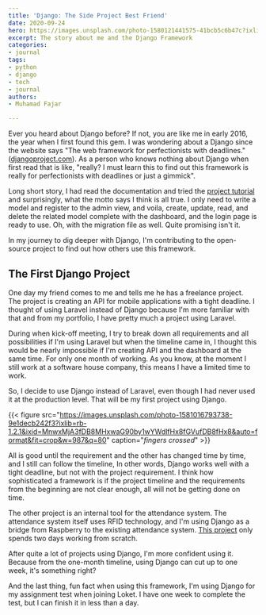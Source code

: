 ```yaml
---
title: 'Django: The Side Project Best Friend'
date: 2020-09-24
hero: https://images.unsplash.com/photo-1580121441575-41bcb5c6b47c?ixlib=rb-1.2.1&ixid=MnwxMjA3fDB8MHxwaG90by1wYWdlfHx8fGVufDB8fHx8&auto=format&fit=crop&w=2274&q=80
excerpt: The story about me and the Django Framework
categories:
- journal
tags:
- python
- django
- tech
- journal
authors:
- Muhamad Fajar

---
```

Ever you heard about Django before? If not, you are like me in early 2016, the year when I first found this gem. I was wondering about a Django since the website says "The web framework for perfectionists with deadlines." ([djangoproject.com](https://www.djangoproject.com)). As a person who knows nothing about Django when first read that is like, "really? I must learn this to find out this framework is really for perfectionists with deadlines or just a gimmick".

Long short story, I had read the documentation and tried the [project tutorial](https://docs.djangoproject.com/en/3.1/intro/tutorial01/) and surprisingly, what the motto says I think is all true. I only need to write a model and register to the admin view, and voila, create, update, read, and delete the related model complete with the dashboard, and the login page is ready to use. Oh, with the migration file as well. Quite promising isn't it.

In my journey to dig deeper with Django, I'm contributing to the open-source project to find out how others use this framework.

## The First Django Project

One day my friend comes to me and tells me he has a freelance project. The project is creating an API for mobile applications with a tight deadline. I thought of using Laravel instead of Django because I'm more familiar with that and from my portfolio, I have pretty much a project using Laravel.

During when kick-off meeting, I try to break down all requirements and all possibilities if I'm using Laravel but when the timeline came in, I thought this would be nearly impossible if I'm creating API and the dashboard at the same time. For only one month of working. As you know, at the moment I still work at a software house company, this means I have a limited time to work.

So, I decide to use Django instead of Laravel, even though I had never used it at the production level. That will be my first project using Django.

{{< figure src="https://images.unsplash.com/photo-1581016793738-9e1decb242f3?ixlib=rb-1.2.1&ixid=MnwxMjA3fDB8MHxwaG90by1wYWdlfHx8fGVufDB8fHx8&auto=format&fit=crop&w=987&q=80" caption="*fingers crossed*" >}}

All is good until the requirement and the other has changed time by time, and I still can follow the timeline, In other words, Django works well with a tight deadline, but not with the project requirement. I think how sophisticated a framework is if the project timeline and the requirements from the beginning are not clear enough, all will not be getting done on time.

The other project is an internal tool for the attendance system. The attendance system itself uses RFID technology, and I'm using Django as a bridge from Raspberry to the existing attendance system. [This project](https://github.com/muhfajar/sshub-middleware) only spends two days working from scratch.

After quite a lot of projects using Django, I'm more confident using it. Because from the one-month timeline, using Django can cut up to one week, it's something right?

And the last thing, fun fact when using this framework, I'm using Django for my assignment test when joining Loket. I have one week to complete the test, but I can finish it in less than a day.
